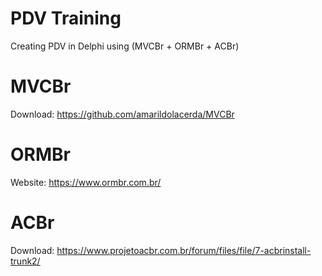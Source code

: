 # PDV Training
Creating PDV in Delphi using (MVCBr + ORMBr + ACBr)

# MVCBr
Download: https://github.com/amarildolacerda/MVCBr

# ORMBr
Website: https://www.ormbr.com.br/

# ACBr
Download: https://www.projetoacbr.com.br/forum/files/file/7-acbrinstall-trunk2/
